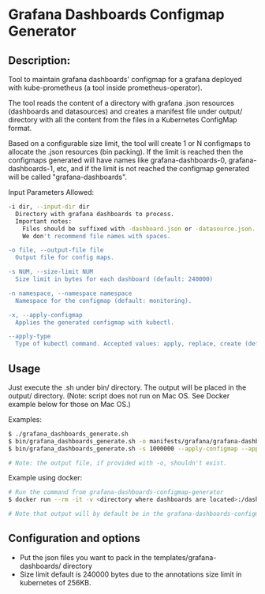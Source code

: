 # Grafana Dashboards Configmap Generator

## Description:
Tool to maintain grafana dashboards' configmap for a grafana deployed with kube-prometheus (a tool inside prometheus-operator).

The tool reads the content of a directory with grafana .json resources (dashboards and datasources) and creates a manifest file under output/ directory with all the content from the files in a Kubernetes ConfigMap format.

Based on a configurable size limit, the tool will create 1 or N configmaps to allocate the .json resources (bin packing). If the limit is reached then the configmaps generated will have names like grafana-dashboards-0, grafana-dashboards-1, etc, and if the limit is not reached the configmap generated will be called "grafana-dashboards".

Input Parameters Allowed:
```bash
-i dir, --input-dir dir
  Directory with grafana dashboards to process.
  Important notes:
    Files should be suffixed with -dashboard.json or -datasource.json.
    We don't recommend file names with spaces.

-o file, --output-file file
  Output file for config maps.

-s NUM, --size-limit NUM
  Size limit in bytes for each dashboard (default: 240000)

-n namespace, --namespace namespace
  Namespace for the configmap (default: monitoring).

-x, --apply-configmap
  Applies the generated configmap with kubectl.

--apply-type
  Type of kubectl command. Accepted values: apply, replace, create (default: apply).
```

## Usage

Just execute the .sh under bin/ directory. The output will be placed in the output/ directory.  (Note: script does not run on Mac OS.  See Docker example below for those on Mac OS.)

Examples:
```bash
$ ./grafana_dashboards_generate.sh
$ bin/grafana_dashboards_generate.sh -o manifests/grafana/grafana-dashboards.yaml -i assets/grafana-dashboards
$ bin/grafana_dashboards_generate.sh -s 1000000 --apply-configmap --apply-type replace

# Note: the output file, if provided with -o, shouldn't exist.
```

Example using docker:
```bash
# Run the command from grafana-dashboards-configmap-generator
$ docker run --rm -it -v <directory where dashboards are located>:/dashboards -v `pwd`:/generator --workdir /generator/bin  ubuntu ./grafana_dashboards_generate.sh -i /dashboards

# Note that output will by default be in the grafana-dashboards-configmap-generator/output folder.
```

## Configuration and options

* Put the json files you want to pack in the templates/grafana-dashboards/ directory
* Size limit default is 240000 bytes due to the annotations size limit in kubernetes of 256KB.

